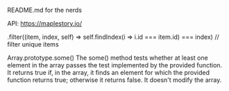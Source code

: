 README.md for the nerds

API: https://maplestory.io/ 

  .filter((item, index, self) => self.findIndex(i => i.id === item.id) === index) // filter unique items

Array.prototype.some()
The some() method tests whether at least one element in the array passes the test implemented by the provided function. It returns true if, in the array, it finds an element for which the provided function returns true; otherwise it returns false. It doesn't modify the array.